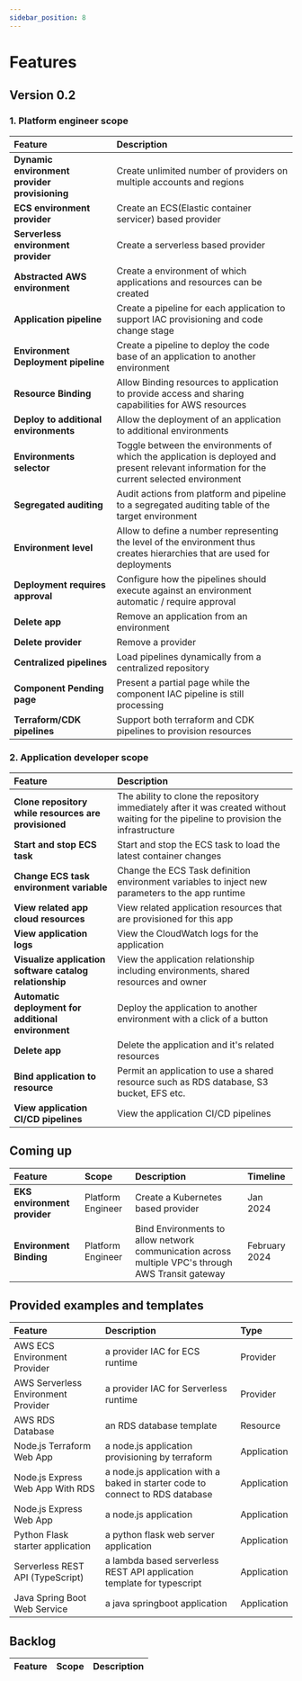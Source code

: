 ```yaml
---
sidebar_position: 8
---
```


# Features

## Version 0.2

### 1. Platform engineer scope

| Feature |  Description |
| :- | :- |
| **Dynamic environment provider provisioning** |  Create unlimited number of providers on multiple accounts and regions |
| **ECS environment provider**  | Create an ECS(Elastic container servicer) based provider |
| **Serverless environment provider**  | Create a serverless based provider |
| **Abstracted AWS environment**  | Create a environment of which applications and resources can be created |
| **Application pipeline**  | Create a pipeline for each application to support IAC provisioning and code change stage |
| **Environment Deployment pipeline**  | Create a pipeline to deploy the code base of an application to another environment |
| **Resource Binding**  | Allow Binding resources to application to provide access and sharing capabilities for AWS resources |
| **Deploy to additional environments**  | Allow the deployment of an application to additional environments |
| **Environments selector**  | Toggle between the environments of which the application is deployed and present relevant information for the current selected environment |
| **Segregated auditing**  | Audit actions from platform and pipeline to a segregated auditing table of the target environment |
| **Environment level**  | Allow to define a number representing the level of the environment thus creates hierarchies that are used for deployments |
| **Deployment requires approval**  | Configure how the pipelines should execute against an environment automatic / require approval |
| **Delete app**  | Remove an application from an environment |
| **Delete provider**  | Remove a provider |
| **Centralized pipelines**  | Load pipelines dynamically from a centralized repository  |
| **Component Pending page**  | Present a partial page while the component IAC pipeline is still processing  |
| **Terraform/CDK pipelines**  | Support both terraform and CDK pipelines to provision resources  |


### 2. Application developer scope

| Feature |  Description |
| :- | :- |
| **Clone repository while resources are provisioned**  | The ability to clone the repository immediately after it was created without waiting for the pipeline to provision the infrastructure |
| **Start and stop ECS task**  | Start and stop the ECS task to load the latest container changes |
| **Change ECS task environment variable**  | Change the ECS Task definition environment variables to inject new parameters to the app runtime |
| **View related app cloud resources**  | View related application resources that are provisioned for this app |
| **View application logs**  | View the CloudWatch logs for the application |
| **Visualize application software catalog relationship**  | View the application relationship including environments, shared resources and owner|
| **Automatic deployment for additional environment**  | Deploy the application to another environment with a click of a button|
| **Delete app**  | Delete the application and it's related resources|
| **Bind application to resource**  | Permit an application to use a shared resource such as RDS database, S3 bucket, EFS etc.|
| **View application  CI/CD pipelines**  | View the application CI/CD pipelines|

## Coming up

| Feature | Scope  | Description | Timeline
| :- | :- | :- | :- |
| **EKS environment provider** | Platform Engineer | Create a Kubernetes based provider | Jan 2024 |
| **Environment Binding** | Platform Engineer | Bind Environments to allow network communication across multiple VPC's through AWS Transit gateway | February 2024 |


## Provided examples and templates
| Feature | Description | Type |
| :- | :- | :- |
| AWS ECS Environment Provider | a provider IAC for ECS runtime | Provider |
| AWS Serverless Environment Provider | a provider IAC for Serverless runtime | Provider |
| AWS RDS Database | an RDS database template | Resource |
| Node.js Terraform Web App | a node.js application provisioning by terraform | Application |
| Node.js Express Web App With RDS | a node.js application with a baked in starter code to connect to RDS database | Application |
| Node.js Express Web App | a node.js application | Application |
| Python Flask starter application | a python flask web server application | Application |
| Serverless REST API (TypeScript) | a lambda based serverless REST API application template for typescript | Application |
| Java Spring Boot Web Service | a java springboot application | Application |

## Backlog

| Feature | Scope  | Description |
| :- | :- | :- |